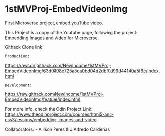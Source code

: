 # 1stMVProj-EmbedVideonImg
First Microverse project, embed youTube video.

This Project is a copy of the Youtube page, following the project: Embedding Images and Video for Microverse.

Githack Clone link:

    Production: 
https://rawcdn.githack.com/NewIncome/1stMVProj-EmbedVideonImg/63d0898e725a5ca0bd04d2dbf0d99d44140a5f9c/index.html

    Development: 
https://raw.githack.com/NewIncome/1stMVProj-EmbedVideonImg/feature/index.html


For more info, check the Odin Project Link:
    https://www.theodinproject.com/courses/html5-and-css3/lessons/embedding-images-and-video

Collaborators:
	- Allison Peres & J.Alfredo Cardenas
